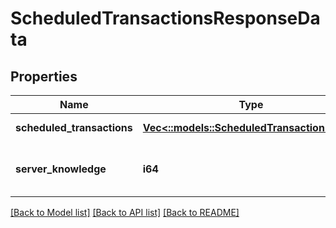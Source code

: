 # ScheduledTransactionsResponseData

## Properties
Name | Type | Description | Notes
------------ | ------------- | ------------- | -------------
**scheduled_transactions** | [**Vec<::models::ScheduledTransactionDetail>**](ScheduledTransactionDetail.md) |  | [default to null]
**server_knowledge** | **i64** | The knowledge of the server | [default to null]

[[Back to Model list]](../README.md#documentation-for-models) [[Back to API list]](../README.md#documentation-for-api-endpoints) [[Back to README]](../README.md)


